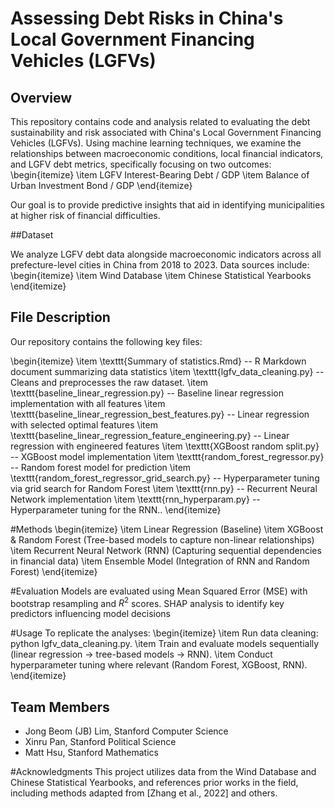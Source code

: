 # Assessing Debt Risks in China's Local Government Financing Vehicles (LGFVs)

## Overview
This repository contains code and analysis related to evaluating the debt sustainability and risk associated with China's Local Government Financing Vehicles (LGFVs). Using machine learning techniques, we examine the relationships between macroeconomic conditions, local financial indicators, and LGFV debt metrics, specifically focusing on two outcomes:
\begin{itemize}
	\item LGFV Interest-Bearing Debt / GDP
	\item Balance of Urban Investment Bond / GDP
\end{itemize}

Our goal is to provide predictive insights that aid in identifying municipalities at higher risk of financial difficulties.

##Dataset

We analyze LGFV debt data alongside macroeconomic indicators across all prefecture-level cities in China from 2018 to 2023. Data sources include:
\begin{itemize}
	\item Wind Database
	\item Chinese Statistical Yearbooks
\end{itemize}

## File Description
Our repository contains the following key files:

\begin{itemize}
    \item \texttt{Summary of statistics.Rmd} -- R Markdown document summarizing data statistics
    \item \texttt{lgfv\_data\_cleaning.py} -- Cleans and preprocesses the raw dataset.
    \item \texttt{baseline\_linear\_regression.py} -- Baseline linear regression implementation with all features
    \item \texttt{baseline\_linear\_regression\_best\_features.py} -- Linear regression with selected optimal features
    \item \texttt{baseline\_linear\_regression\_feature\_engineering.py} -- Linear regression with engineered features
    \item \texttt{XGBoost random split.py} -- XGBoost model implementation
    \item \texttt{random\_forest\_regressor.py} -- Random forest model for prediction
    \item \texttt{random\_forest\_regressor\_grid\_search.py} -- Hyperparameter tuning via grid search for Random Forest
    \item \texttt{rnn.py} -- Recurrent Neural Network implementation
    \item \texttt{rnn\_hyperparam.py} -- Hyperparameter tuning for the RNN..
\end{itemize}

#Methods
\begin{itemize}
	\item Linear Regression (Baseline)
	\item XGBoost \& Random Forest (Tree-based models to capture non-linear relationships)
	\item Recurrent Neural Network (RNN) (Capturing sequential dependencies in financial data)
	\item Ensemble Model (Integration of RNN and Random Forest)
\end{itemize}

#Evaluation
Models are evaluated using Mean Squared Error (MSE) with bootstrap resampling and $R^2$ scores. SHAP analysis to identify key predictors influencing model decisions

#Usage
To replicate the analyses:
\begin{itemize}
	\item Run data cleaning: python lgfv_data_cleaning.py.
	\item Train and evaluate models sequentially (linear regression → tree-based models → RNN).
	\item Conduct hyperparameter tuning where relevant (Random Forest, XGBoost, RNN).
\end{itemize}

## Team Members
- Jong Beom (JB) Lim, Stanford Computer Science
- Xinru Pan, Stanford Political Science
- Matt Hsu, Stanford Mathematics

#Acknowledgments
This project utilizes data from the Wind Database and Chinese Statistical Yearbooks, and references prior works in the field, including methods adapted from [Zhang et al., 2022] and others.




